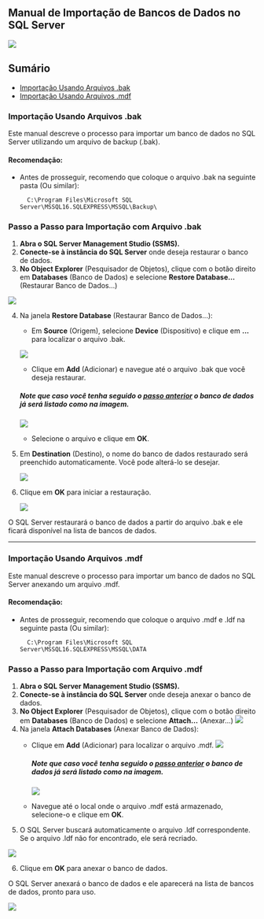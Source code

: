 ## Manual de Importação de Bancos de Dados no SQL Server

![](/images/SQL_SERVER/sqlServer_logo_bg.png)

## Sumário
- [Importação Usando Arquivos .bak](#importação-usando-arquivos-bak)
- [Importação Usando Arquivos .mdf](#importação-usando-arquivos-mdf)

### Importação Usando Arquivos .bak

Este manual descreve o processo para importar um banco de dados no SQL Server utilizando um arquivo de backup (.bak).

#### **Recomendação**:
- Antes de prosseguir, recomendo que coloque o arquivo .bak na seguinte pasta (Ou similar):
        
        C:\Program Files\Microsoft SQL Server\MSSQL16.SQLEXPRESS\MSSQL\Backup\

### Passo a Passo para Importação com Arquivo .bak

1. **Abra o SQL Server Management Studio (SSMS).**
2. **Conecte-se à instância do SQL Server** onde deseja restaurar o banco de dados.
3. **No Object Explorer** (Pesquisador de Objetos), clique com o botão direito em **Databases** (Banco de Dados) e selecione **Restore Database…** (Restaurar Banco de Dados...)

![](/images/SQL_SERVER/Importação/1.png)

4. Na janela **Restore Database** (Restaurar Banco de Dados...):
   - Em **Source** (Origem), selecione **Device** (Dispositivo) e clique em **...** para localizar o arquivo .bak.

    ![](/images/SQL_SERVER/Importação/2.png)

   - Clique em **Add** (Adicionar) e navegue até o arquivo .bak que você deseja restaurar.
   ##### Note que caso você tenha seguido o [passo anterior](#recomendação) o banco de dados já será listado como na imagem.

   ![](/images/SQL_SERVER/Importação/3.png)


   - Selecione o arquivo e clique em **OK**.
5. Em **Destination** (Destino), o nome do banco de dados restaurado será preenchido automaticamente. Você pode alterá-lo se desejar.

   ![](/images/SQL_SERVER/Importação/4.png)

6. Clique em **OK** para iniciar a restauração.

   ![](/images/SQL_SERVER/Importação/5.png)

O SQL Server restaurará o banco de dados a partir do arquivo .bak e ele ficará disponível na lista de bancos de dados.

---

### Importação Usando Arquivos .mdf

Este manual descreve o processo para importar um banco de dados no SQL Server anexando um arquivo .mdf.

#### **Recomendação**:
- Antes de prosseguir, recomendo que coloque o arquivo .mdf e .ldf na seguinte pasta (Ou similar):
        
        C:\Program Files\Microsoft SQL Server\MSSQL16.SQLEXPRESS\MSSQL\DATA

### Passo a Passo para Importação com Arquivo .mdf

1. **Abra o SQL Server Management Studio (SSMS).**
2. **Conecte-se à instância do SQL Server** onde deseja anexar o banco de dados.
3. **No Object Explorer** (Pesquisador de Objetos), clique com o botão direito em **Databases** (Banco de Dados) e selecione **Attach…** (Anexar...)
       ![](/images/SQL_SERVER/Importação/11.png)
4. Na janela **Attach Databases** (Anexar Banco de Dados):
   - Clique em **Add** (Adicionar) para localizar o arquivo .mdf.
   ![](/images/SQL_SERVER/Importação/22.png)

      ##### Note que caso você tenha seguido o [passo anterior](#recomendação-1) o banco de dados já será listado como na imagem.
        ![](/images/SQL_SERVER/Importação/33.png)
      

   - Navegue até o local onde o arquivo .mdf está armazenado, selecione-o e clique em **OK**.
5. O SQL Server buscará automaticamente o arquivo .ldf correspondente. Se o arquivo .ldf não for encontrado, ele será recriado.

![](/images/SQL_SERVER/Importação/44.png)

6. Clique em **OK** para anexar o banco de dados.

O SQL Server anexará o banco de dados e ele aparecerá na lista de bancos de dados, pronto para uso.

![](/images/SQL_SERVER/Importação/55.png)